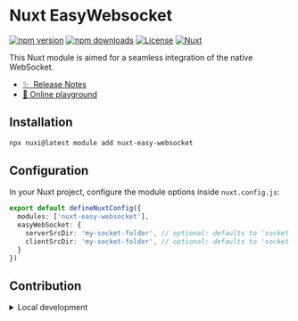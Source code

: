 # Nuxt EasyWebsocket

[![npm version][npm-version-src]][npm-version-href]
[![npm downloads][npm-downloads-src]][npm-downloads-href]
[![License][license-src]][license-href]
[![Nuxt][nuxt-src]][nuxt-href]

This Nuxt module is aimed for a seamless integration of the native WebSocket.

- [✨ &nbsp;Release Notes](/CHANGELOG.md)
- [🏀 Online playground](https://stackblitz.com/github/Bombastickj/nuxt-easy-websocket?file=playground%2Fapp.vue)
<!-- - [📖 &nbsp;Documentation](https://example.com) -->

## Installation

```bash
npx nuxi@latest module add nuxt-easy-websocket
```


## Configuration

In your Nuxt project, configure the module options inside `nuxt.config.js`:

```ts
export default defineNuxtConfig({
  modules: ['nuxt-easy-websocket'],
  easyWebSocket: {
    serverSrcDir: 'my-socket-folder', // optional: defaults to 'socket' if not specified
    clientSrcDir: 'my-socket-folder', // optional: defaults to 'socket' if not specified
  }
})
```


## Contribution

<details>
  <summary>Local development</summary>
  
  ```bash
  # Install dependencies
  npm install
  
  # Generate type stubs
  npm run dev:prepare
  
  # Develop with the playground
  npm run dev
  
  # Build the playground
  npm run dev:build
  
  # Run ESLint
  npm run lint
  
  # Run Vitest
  npm run test
  npm run test:watch
  
  # Release new version
  npm run release
  ```

</details>


<!-- Badges -->
[npm-version-src]: https://img.shields.io/npm/v/nuxt-easy-websocket/latest.svg?style=flat&colorA=020420&colorB=00DC82
[npm-version-href]: https://npmjs.com/package/nuxt-easy-websocket

[npm-downloads-src]: https://img.shields.io/npm/dm/nuxt-easy-websocket.svg?style=flat&colorA=020420&colorB=00DC82
[npm-downloads-href]: https://npm.chart.dev/nuxt-easy-websocket

[license-src]: https://img.shields.io/npm/l/nuxt-easy-websocket.svg?style=flat&colorA=020420&colorB=00DC82
[license-href]: https://npmjs.com/package/nuxt-easy-websocket

[nuxt-src]: https://img.shields.io/badge/Nuxt-020420?logo=nuxt.js
[nuxt-href]: https://nuxt.com
